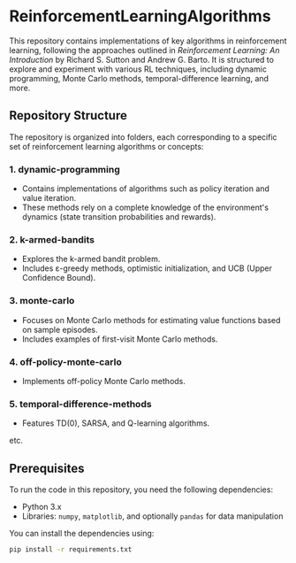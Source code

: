 # ReinforcementLearningAlgorithms

This repository contains implementations of key algorithms in reinforcement learning, following the approaches outlined in *Reinforcement Learning: An Introduction* by Richard S. Sutton and Andrew G. Barto. It is structured to explore and experiment with various RL techniques, including dynamic programming, Monte Carlo methods, temporal-difference learning, and more.

## Repository Structure

The repository is organized into folders, each corresponding to a specific set of reinforcement learning algorithms or concepts:

### 1. **dynamic-programming**
   - Contains implementations of algorithms such as policy iteration and value iteration.
   - These methods rely on a complete knowledge of the environment's dynamics (state transition probabilities and rewards).
### 2. **k-armed-bandits**
   - Explores the k-armed bandit problem.
   - Includes ε-greedy methods, optimistic initialization, and UCB (Upper Confidence Bound).
### 3. **monte-carlo**
   - Focuses on Monte Carlo methods for estimating value functions based on sample episodes.
   - Includes examples of first-visit Monte Carlo methods.
### 4. **off-policy-monte-carlo**
   - Implements off-policy Monte Carlo methods.
### 5. **temporal-difference-methods**
   - Features TD(0), SARSA, and Q-learning algorithms.

etc. 

## Prerequisites

To run the code in this repository, you need the following dependencies:

- Python 3.x
- Libraries: `numpy`, `matplotlib`, and optionally `pandas` for data manipulation

You can install the dependencies using:
```bash
pip install -r requirements.txt
